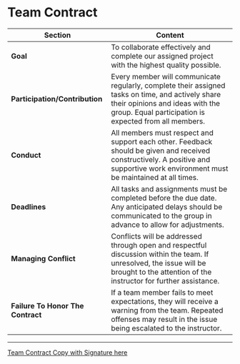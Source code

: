 # Team Contract

| **Section**                   | **Content**                                                                                                                                                                     |
|-------------------------------|----------------------------------------------------------------------------------------------------------------------------------------------------------------------------------|
| **Goal**                      | To collaborate effectively and complete our assigned project with the highest quality possible.                                                                                 |
| **Participation/Contribution**| Every member will communicate regularly, complete their assigned tasks on time, and actively share their opinions and ideas with the group. Equal participation is expected from all members. |
| **Conduct**                   | All members must respect and support each other. Feedback should be given and received constructively. A positive and supportive work environment must be maintained at all times. |
| **Deadlines**                 | All tasks and assignments must be completed before the due date. Any anticipated delays should be communicated to the group in advance to allow for adjustments.                |
| **Managing Conflict**         | Conflicts will be addressed through open and respectful discussion within the team. If unresolved, the issue will be brought to the attention of the instructor for further assistance. |
| **Failure To Honor The Contract** | If a team member fails to meet expectations, they will receive a warning from the team. Repeated offenses may result in the issue being escalated to the instructor.               |



---

[Team Contract Copy with Signature here](https://docs.google.com/document/d/1ZtUk8-hO5jFVK7QWrOxh43n5re1Kcz-Cu_y3n8og4Ec/edit?usp=sharing)